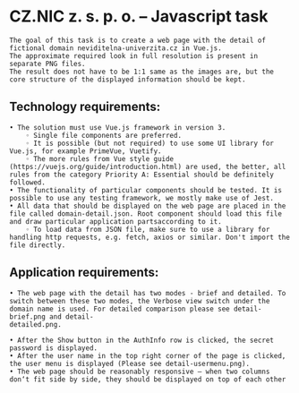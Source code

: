 # CZ.NIC z. s. p. o. – Javascript task

    The goal of this task is to create a web page with the detail of fictional domain neviditelna-univerzita.cz in Vue.js.
    The approximate required look in full resolution is present in separate PNG files.
    The result does not have to be 1:1 same as the images are, but the core structure of the displayed information should be kept.
## Technology requirements:
    • The solution must use Vue.js framework in version 3.
        ◦ Single file components are preferred.
        ◦ It is possible (but not required) to use some UI library for Vue.js, for example PrimeVue, Vuetify.
        ◦ The more rules from Vue style guide (https://vuejs.org/guide/introduction.html) are used, the better, all rules from the category Priority A: Essential should be definitely followed.
    • The functionality of particular components should be tested. It is possible to use any testing framework, we mostly make use of Jest.
    • All data that should be displayed on the web page are placed in the file called domain-detail.json. Root component should load this file and draw particular application partsaccording to it.
        ◦ To load data from JSON file, make sure to use a library for handling http requests, e.g. fetch, axios or similar. Don't import the file directly.

## Application requirements:
    • The web page with the detail has two modes - brief and detailed. To switch between these two modes, the Verbose view switch under the domain name is used. For detailed comparison please see detail-brief.png and detail-
    detailed.png.

    • After the Show button in the AuthInfo row is clicked, the secret password is displayed.
    • After the user name in the top right corner of the page is clicked, the user menu is displayed (Please see detail-usermenu.png).
    • The web page should be reasonably responsive – when two columns don‘t fit side by side, they should be displayed on top of each other